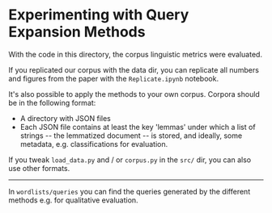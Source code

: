 # Experimenting with Query Expansion Methods
With the code in this directory, the corpus linguistic metrics were evaluated. 

If you replicated our corpus with the data dir, you can replicate all numbers and figures from the paper with the `Replicate.ipynb` notebook.

It's also possible to apply the methods to your own corpus. Corpora should be in the following format:
+ A directory with JSON files
+ Each JSON file contains at least the key 'lemmas' under which a list of strings -- the lemmatized document -- is stored, and ideally, some metadata, e.g. classifications for evaluation.

If you tweak `load_data.py` and / or `corpus.py` in the `src/` dir, you can also use other formats.


---

In `wordlists/queries` you can find the queries generated by the different methods e.g. for qualitative evaluation.

